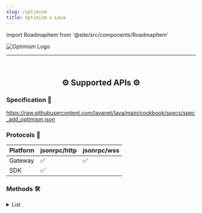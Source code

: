 ```yaml
---
slug: /optimism
title: Optimism x Lava
---
```


import RoadmapItem from '@site/src/components/RoadmapItem'

![Optimism Logo](/img/chains/optimism_logo.svg)

[<RoadmapItem icon="⛏️" title="Get RPC" description="Get access to Lava's Web3 APIs and start building on the network with ease"/>](/filecoin-dev)

[<RoadmapItem icon="🚀" title="Run an RPC Node" description="Become a part of Lava's network by running your own RPC node and accessing Web3 APIs seamlessly"/>](/filecoin-node)

<hr />
<br />

<center>

## ⚙️ Supported APIs ⚙️

</center>

### Specification 📑

https://raw.githubusercontent.com/lavanet/lava/main/cookbook/specs/spec_add_optimism.json


### Protocols 🔗

| Platform  |  jsonrpc/http | jsonrpc/wss
| --------- | ------------- | ------------- | 
| Gateway   | ✅            | ✅            |
| SDK       | ✅            |               |


### Methods 🛠️
<details>
<summary> List </summary>

- eth_getAccounts
- eth_getBlockRange
- eth_sendTransaction
- rollup_gasPrices
- rollup_getInfo

</details>